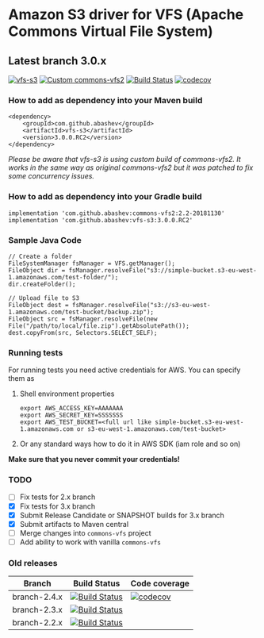 Amazon S3 driver for VFS (Apache Commons Virtual File System)
=============================================================

## Latest branch 3.0.x

[![vfs-s3](https://maven-badges.herokuapp.com/maven-central/com.github.abashev/vfs-s3/badge.svg)](https://maven-badges.herokuapp.com/maven-central/com.github.abashev/vfs-s3)
[![Custom commons-vfs2](https://maven-badges.herokuapp.com/maven-central/com.github.abashev/commons-vfs2/badge.svg)](https://maven-badges.herokuapp.com/maven-central/com.github.abashev/commons-vfs2)
[![Build Status](https://travis-ci.org/abashev/vfs-s3.svg?branch=branch-3.0.x)](https://travis-ci.org/abashev/vfs-s3)
[![codecov](https://codecov.io/gh/abashev/vfs-s3/branch/branch-3.0.x/graph/badge.svg)](https://codecov.io/gh/abashev/vfs-s3)

### How to add as dependency into your Maven build

    <dependency>
        <groupId>com.github.abashev</groupId>
        <artifactId>vfs-s3</artifactId>
        <version>3.0.0.RC2</version>
    </dependency>

_Please be aware that vfs-s3 is using custom build of commons-vfs2. It works in the same way as original commons-vfs2 but it was patched to fix some concurrency issues._

### How to add as dependency into your Gradle build
    
    implementation 'com.github.abashev:commons-vfs2:2.2-20181130'
    implementation 'com.github.abashev:vfs-s3:3.0.0.RC2'

### Sample Java Code

	// Create a folder
	FileSystemManager fsManager = VFS.getManager();
	FileObject dir = fsManager.resolveFile("s3://simple-bucket.s3-eu-west-1.amazonaws.com/test-folder/");
	dir.createFolder();

	// Upload file to S3
	FileObject dest = fsManager.resolveFile("s3://s3-eu-west-1.amazonaws.com/test-bucket/backup.zip");
	FileObject src = fsManager.resolveFile(new File("/path/to/local/file.zip").getAbsolutePath());
	dest.copyFrom(src, Selectors.SELECT_SELF);


### Running tests

For running tests you need active credentials for AWS. You can specify them as

1.  Shell environment properties

        export AWS_ACCESS_KEY=AAAAAAA
        export AWS_SECRET_KEY=SSSSSSS
        export AWS_TEST_BUCKET=<full url like simple-bucket.s3-eu-west-1.amazonaws.com or s3-eu-west-1.amazonaws.com/test-bucket>

2. Or any standard ways how to do it in AWS SDK (iam role and so on)


**Make sure that you never commit your credentials!**

### TODO 

- [ ] Fix tests for 2.x branch
- [x] Fix tests for 3.x branch
- [x] Submit Release Candidate or SNAPSHOT builds for 3.x branch
- [x] Submit artifacts to Maven central
- [ ] Merge changes into `commons-vfs` project
- [ ] Add ability to work with vanilla `commons-vfs`

### Old releases 

Branch       |  Build Status | Code coverage
------------ | ------------ | ------------
branch-2.4.x |  [![Build Status](https://secure.travis-ci.org/abashev/vfs-s3.png?branch=branch-2.4.x)](http://travis-ci.org/abashev/vfs-s3) | [![codecov](https://codecov.io/gh/abashev/vfs-s3/branch/branch-2.4.x/graph/badge.svg)](https://codecov.io/gh/abashev/vfs-s3)
branch-2.3.x |  [![Build Status](https://secure.travis-ci.org/abashev/vfs-s3.png?branch=branch-2.3.x)](http://travis-ci.org/abashev/vfs-s3) |
branch-2.2.x |  [![Build Status](https://secure.travis-ci.org/abashev/vfs-s3.png?branch=branch-2.2.x)](http://travis-ci.org/abashev/vfs-s3) |
